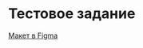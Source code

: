 # Тестовое задание

<!-- [Перейти на сайт](https://vera-bagrova.github.io/spartspro/) -->

[Макет в Figma](https://www.figma.com/design/rzc7AEVaSazZByhZ19GEwC/Тестовое-задание?node-id=0-1&p=f&t=IRTewpMzFpNkRajV-0)

<!-- Cтек: JavaScript, CSS, HTML, Webpack. -->

<!-- ### Запуск

Для установки зависимостей и запуска проекта необходимо выполнить команды

```
npm install
npm run dev
```

### Сборка

```
npm run build
``` -->